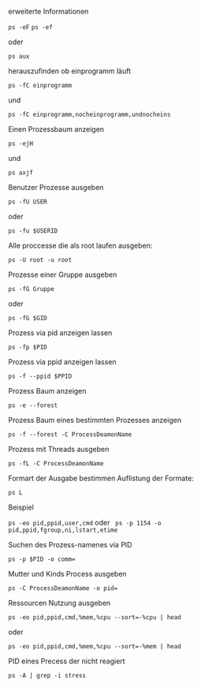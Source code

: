 erweiterte Informationen

`ps -eF` `ps -ef`

oder

`ps aux`


herauszufinden ob einprogramm läuft

`ps -fC einprogramm`

und

`ps -fC einprogramm,nocheinprogramm,undnocheins `


Einen Prozessbaum anzeigen

`ps -ejH`

und

`ps axjf`


Benutzer Prozesse ausgeben

`ps -fU USER`

oder

`ps -fu $USERID`

Alle proccesse die als root laufen ausgeben: 

`ps -U root -u root`

Prozesse einer Gruppe ausgeben

`ps -fG Gruppe`

oder

`ps -fG $GID`

Prozess via pid anzeigen lassen

`ps -fp $PID`

Prozess via ppid anzeigen lassen

`ps -f --ppid $PPID`

Prozess Baum anzeigen

`ps -e --forest`

Prozess Baum eines bestimmten Prozesses anzeigen

`ps -f --forest -C ProcessDeamonName`

Prozess mit Threads ausgeben

`ps -fL -C ProcessDeamonName`

Formart der Ausgabe bestimmen
Auflistung der Formate: 

`ps L`

Beispiel

`ps -eo pid,ppid,user,cmd` oder  ` ps -p 1154 -o pid,ppid,fgroup,ni,lstart,etime`

Suchen des Prozess-namenes via PID

`ps -p $PID -o comm=`


Mutter und Kinds Process ausgeben

`ps -C ProcessDeamonName -o pid=`


Ressourcen Nutzung ausgeben


`ps -eo pid,ppid,cmd,%mem,%cpu --sort=-%cpu | head`

oder

`ps -eo pid,ppid,cmd,%mem,%cpu --sort=-%mem | head`

PID eines Precess der nicht reagiert

`ps -A | grep -i stress`



